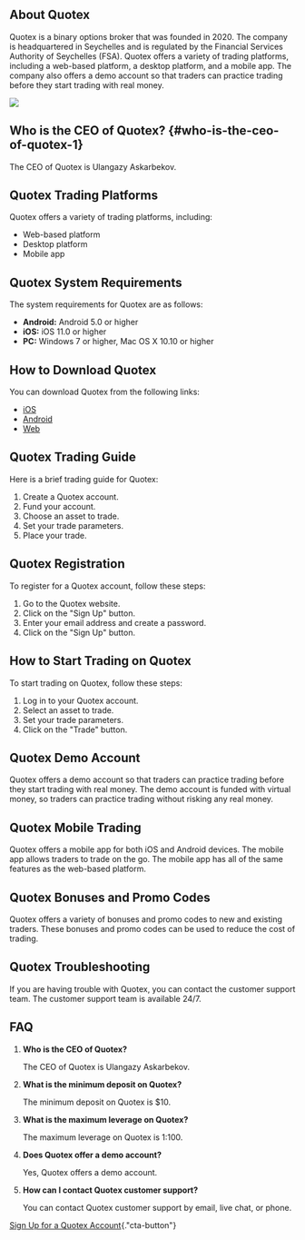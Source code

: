 ## About Quotex

Quotex is a binary options broker that was founded in 2020. The company
is headquartered in Seychelles and is regulated by the Financial
Services Authority of Seychelles (FSA). Quotex offers a variety of
trading platforms, including a web-based platform, a desktop platform,
and a mobile app. The company also offers a demo account so that traders
can practice trading before they start trading with real money.

[![](https://static.quotex.io/files/4_en/300_250.jpg)](https://traff.sbs/brokerqxlid)

## Who is the CEO of Quotex? {#who-is-the-ceo-of-quotex-1}

The CEO of Quotex is Ulangazy Askarbekov.

## Quotex Trading Platforms

Quotex offers a variety of trading platforms, including:

-   Web-based platform
-   Desktop platform
-   Mobile app

## Quotex System Requirements

The system requirements for Quotex are as follows:

-   **Android:** Android 5.0 or higher
-   **iOS:** iOS 11.0 or higher
-   **PC:** Windows 7 or higher, Mac OS X 10.10 or higher

## How to Download Quotex

You can download Quotex from the following links:

-   [iOS](\%22https://apps.apple.com/us/app/quotex-investments/id1539451090\%22)
-   [Android](\%22https://play.google.com/store/apps/details?id=com.quotex.investments&hl=en_US&gl=US\%22)
-   [Web](\%22https://quotex.io/en\%22)

## Quotex Trading Guide

Here is a brief trading guide for Quotex:

1.  Create a Quotex account.
2.  Fund your account.
3.  Choose an asset to trade.
4.  Set your trade parameters.
5.  Place your trade.

## Quotex Registration

To register for a Quotex account, follow these steps:

1.  Go to the Quotex website.
2.  Click on the "Sign Up" button.
3.  Enter your email address and create a password.
4.  Click on the "Sign Up" button.

## How to Start Trading on Quotex

To start trading on Quotex, follow these steps:

1.  Log in to your Quotex account.
2.  Select an asset to trade.
3.  Set your trade parameters.
4.  Click on the "Trade" button.

## Quotex Demo Account

Quotex offers a demo account so that traders can practice trading before
they start trading with real money. The demo account is funded with
virtual money, so traders can practice trading without risking any real
money.

## Quotex Mobile Trading

Quotex offers a mobile app for both iOS and Android devices. The mobile
app allows traders to trade on the go. The mobile app has all of the
same features as the web-based platform.

## Quotex Bonuses and Promo Codes

Quotex offers a variety of bonuses and promo codes to new and existing
traders. These bonuses and promo codes can be used to reduce the cost of
trading.

## Quotex Troubleshooting

If you are having trouble with Quotex, you can contact the customer
support team. The customer support team is available 24/7.

## FAQ

1.  **Who is the CEO of Quotex?**

    The CEO of Quotex is Ulangazy Askarbekov.

2.  **What is the minimum deposit on Quotex?**

    The minimum deposit on Quotex is \$10.

3.  **What is the maximum leverage on Quotex?**

    The maximum leverage on Quotex is 1:100.

4.  **Does Quotex offer a demo account?**

    Yes, Quotex offers a demo account.

5.  **How can I contact Quotex customer support?**

    You can contact Quotex customer support by email, live chat, or
    phone.

[Sign Up for a Quotex
Account](\%22https://traff.sbs/brokerqxsignup\%22){."cta-button"}

